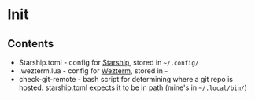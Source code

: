 # Init

## Contents

* Starship.toml - config for [Starship](https://starship.rs), stored in `~/.config/`
* .wezterm.lua - config for [Wezterm](https://wezfurlong.org/wezterm/index.html), stored in `~`
* check-git-remote - bash script for determining where a git repo is hosted. starship.toml expects it to be in path (mine's in `~/.local/bin/`)
